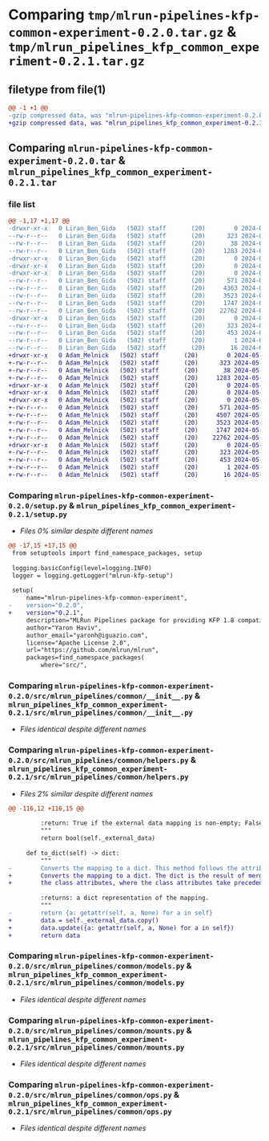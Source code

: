 # Comparing `tmp/mlrun-pipelines-kfp-common-experiment-0.2.0.tar.gz` & `tmp/mlrun_pipelines_kfp_common_experiment-0.2.1.tar.gz`

## filetype from file(1)

```diff
@@ -1 +1 @@
-gzip compressed data, was "mlrun-pipelines-kfp-common-experiment-0.2.0.tar", last modified: Mon May 13 08:31:53 2024, max compression
+gzip compressed data, was "mlrun_pipelines_kfp_common_experiment-0.2.1.tar", last modified: Tue May 21 09:11:11 2024, max compression
```

## Comparing `mlrun-pipelines-kfp-common-experiment-0.2.0.tar` & `mlrun_pipelines_kfp_common_experiment-0.2.1.tar`

### file list

```diff
@@ -1,17 +1,17 @@
-drwxr-xr-x   0 Liran_Ben_Gida   (502) staff       (20)        0 2024-05-13 08:31:53.256142 mlrun-pipelines-kfp-common-experiment-0.2.0/
--rw-r--r--   0 Liran_Ben_Gida   (502) staff       (20)      323 2024-05-13 08:31:53.255701 mlrun-pipelines-kfp-common-experiment-0.2.0/PKG-INFO
--rw-r--r--   0 Liran_Ben_Gida   (502) staff       (20)       38 2024-05-13 08:31:53.256222 mlrun-pipelines-kfp-common-experiment-0.2.0/setup.cfg
--rw-r--r--   0 Liran_Ben_Gida   (502) staff       (20)     1283 2024-05-13 08:22:31.000000 mlrun-pipelines-kfp-common-experiment-0.2.0/setup.py
-drwxr-xr-x   0 Liran_Ben_Gida   (502) staff       (20)        0 2024-05-13 08:31:53.248787 mlrun-pipelines-kfp-common-experiment-0.2.0/src/
-drwxr-xr-x   0 Liran_Ben_Gida   (502) staff       (20)        0 2024-05-13 08:31:53.248581 mlrun-pipelines-kfp-common-experiment-0.2.0/src/mlrun_pipelines/
-drwxr-xr-x   0 Liran_Ben_Gida   (502) staff       (20)        0 2024-05-13 08:31:53.251820 mlrun-pipelines-kfp-common-experiment-0.2.0/src/mlrun_pipelines/common/
--rw-r--r--   0 Liran_Ben_Gida   (502) staff       (20)      571 2024-05-13 08:22:07.000000 mlrun-pipelines-kfp-common-experiment-0.2.0/src/mlrun_pipelines/common/__init__.py
--rw-r--r--   0 Liran_Ben_Gida   (502) staff       (20)     4363 2024-05-13 08:22:07.000000 mlrun-pipelines-kfp-common-experiment-0.2.0/src/mlrun_pipelines/common/helpers.py
--rw-r--r--   0 Liran_Ben_Gida   (502) staff       (20)     3523 2024-05-13 08:22:07.000000 mlrun-pipelines-kfp-common-experiment-0.2.0/src/mlrun_pipelines/common/models.py
--rw-r--r--   0 Liran_Ben_Gida   (502) staff       (20)     1747 2024-05-13 08:22:07.000000 mlrun-pipelines-kfp-common-experiment-0.2.0/src/mlrun_pipelines/common/mounts.py
--rw-r--r--   0 Liran_Ben_Gida   (502) staff       (20)    22762 2024-05-13 08:22:07.000000 mlrun-pipelines-kfp-common-experiment-0.2.0/src/mlrun_pipelines/common/ops.py
-drwxr-xr-x   0 Liran_Ben_Gida   (502) staff       (20)        0 2024-05-13 08:31:53.255360 mlrun-pipelines-kfp-common-experiment-0.2.0/src/mlrun_pipelines_kfp_common_experiment.egg-info/
--rw-r--r--   0 Liran_Ben_Gida   (502) staff       (20)      323 2024-05-13 08:31:53.000000 mlrun-pipelines-kfp-common-experiment-0.2.0/src/mlrun_pipelines_kfp_common_experiment.egg-info/PKG-INFO
--rw-r--r--   0 Liran_Ben_Gida   (502) staff       (20)      453 2024-05-13 08:31:53.000000 mlrun-pipelines-kfp-common-experiment-0.2.0/src/mlrun_pipelines_kfp_common_experiment.egg-info/SOURCES.txt
--rw-r--r--   0 Liran_Ben_Gida   (502) staff       (20)        1 2024-05-13 08:31:53.000000 mlrun-pipelines-kfp-common-experiment-0.2.0/src/mlrun_pipelines_kfp_common_experiment.egg-info/dependency_links.txt
--rw-r--r--   0 Liran_Ben_Gida   (502) staff       (20)       16 2024-05-13 08:31:53.000000 mlrun-pipelines-kfp-common-experiment-0.2.0/src/mlrun_pipelines_kfp_common_experiment.egg-info/top_level.txt
+drwxr-xr-x   0 Adam_Melnick   (502) staff       (20)        0 2024-05-21 09:11:11.049668 mlrun_pipelines_kfp_common_experiment-0.2.1/
+-rw-r--r--   0 Adam_Melnick   (502) staff       (20)      323 2024-05-21 09:11:11.049258 mlrun_pipelines_kfp_common_experiment-0.2.1/PKG-INFO
+-rw-r--r--   0 Adam_Melnick   (502) staff       (20)       38 2024-05-21 09:11:11.049717 mlrun_pipelines_kfp_common_experiment-0.2.1/setup.cfg
+-rw-r--r--   0 Adam_Melnick   (502) staff       (20)     1283 2024-05-21 07:57:20.000000 mlrun_pipelines_kfp_common_experiment-0.2.1/setup.py
+drwxr-xr-x   0 Adam_Melnick   (502) staff       (20)        0 2024-05-21 09:11:11.041022 mlrun_pipelines_kfp_common_experiment-0.2.1/src/
+drwxr-xr-x   0 Adam_Melnick   (502) staff       (20)        0 2024-05-21 09:11:11.040752 mlrun_pipelines_kfp_common_experiment-0.2.1/src/mlrun_pipelines/
+drwxr-xr-x   0 Adam_Melnick   (502) staff       (20)        0 2024-05-21 09:11:11.043388 mlrun_pipelines_kfp_common_experiment-0.2.1/src/mlrun_pipelines/common/
+-rw-r--r--   0 Adam_Melnick   (502) staff       (20)      571 2024-05-20 10:44:01.000000 mlrun_pipelines_kfp_common_experiment-0.2.1/src/mlrun_pipelines/common/__init__.py
+-rw-r--r--   0 Adam_Melnick   (502) staff       (20)     4507 2024-05-21 07:57:20.000000 mlrun_pipelines_kfp_common_experiment-0.2.1/src/mlrun_pipelines/common/helpers.py
+-rw-r--r--   0 Adam_Melnick   (502) staff       (20)     3523 2024-05-20 10:44:01.000000 mlrun_pipelines_kfp_common_experiment-0.2.1/src/mlrun_pipelines/common/models.py
+-rw-r--r--   0 Adam_Melnick   (502) staff       (20)     1747 2024-05-20 10:44:01.000000 mlrun_pipelines_kfp_common_experiment-0.2.1/src/mlrun_pipelines/common/mounts.py
+-rw-r--r--   0 Adam_Melnick   (502) staff       (20)    22762 2024-05-20 10:44:01.000000 mlrun_pipelines_kfp_common_experiment-0.2.1/src/mlrun_pipelines/common/ops.py
+drwxr-xr-x   0 Adam_Melnick   (502) staff       (20)        0 2024-05-21 09:11:11.048926 mlrun_pipelines_kfp_common_experiment-0.2.1/src/mlrun_pipelines_kfp_common_experiment.egg-info/
+-rw-r--r--   0 Adam_Melnick   (502) staff       (20)      323 2024-05-21 09:11:11.000000 mlrun_pipelines_kfp_common_experiment-0.2.1/src/mlrun_pipelines_kfp_common_experiment.egg-info/PKG-INFO
+-rw-r--r--   0 Adam_Melnick   (502) staff       (20)      453 2024-05-21 09:11:11.000000 mlrun_pipelines_kfp_common_experiment-0.2.1/src/mlrun_pipelines_kfp_common_experiment.egg-info/SOURCES.txt
+-rw-r--r--   0 Adam_Melnick   (502) staff       (20)        1 2024-05-21 09:11:11.000000 mlrun_pipelines_kfp_common_experiment-0.2.1/src/mlrun_pipelines_kfp_common_experiment.egg-info/dependency_links.txt
+-rw-r--r--   0 Adam_Melnick   (502) staff       (20)       16 2024-05-21 09:11:11.000000 mlrun_pipelines_kfp_common_experiment-0.2.1/src/mlrun_pipelines_kfp_common_experiment.egg-info/top_level.txt
```

### Comparing `mlrun-pipelines-kfp-common-experiment-0.2.0/setup.py` & `mlrun_pipelines_kfp_common_experiment-0.2.1/setup.py`

 * *Files 0% similar despite different names*

```diff
@@ -17,15 +17,15 @@
 from setuptools import find_namespace_packages, setup
 
 logging.basicConfig(level=logging.INFO)
 logger = logging.getLogger("mlrun-kfp-setup")
 
 setup(
     name="mlrun-pipelines-kfp-common-experiment",
-    version="0.2.0",
+    version="0.2.1",
     description="MLRun Pipelines package for providing KFP 1.8 compatibility",
     author="Yaron Haviv",
     author_email="yaronh@iguazio.com",
     license="Apache License 2.0",
     url="https://github.com/mlrun/mlrun",
     packages=find_namespace_packages(
         where="src/",
```

### Comparing `mlrun-pipelines-kfp-common-experiment-0.2.0/src/mlrun_pipelines/common/__init__.py` & `mlrun_pipelines_kfp_common_experiment-0.2.1/src/mlrun_pipelines/common/__init__.py`

 * *Files identical despite different names*

### Comparing `mlrun-pipelines-kfp-common-experiment-0.2.0/src/mlrun_pipelines/common/helpers.py` & `mlrun_pipelines_kfp_common_experiment-0.2.1/src/mlrun_pipelines/common/helpers.py`

 * *Files 2% similar despite different names*

```diff
@@ -116,12 +116,15 @@
 
         :return: True if the external data mapping is non-empty; False otherwise.
         """
         return bool(self._external_data)
 
     def to_dict(self) -> dict:
         """
-        Converts the mapping to a dict. This method follows the attribute rules defined on __iter__
+        Converts the mapping to a dict. The dict is the result of merging the external data dict with
+        the class attributes, where the class attributes take precedence.
 
         :returns: a dict representation of the mapping.
         """
-        return {a: getattr(self, a, None) for a in self}
+        data = self._external_data.copy()
+        data.update({a: getattr(self, a, None) for a in self})
+        return data
```

### Comparing `mlrun-pipelines-kfp-common-experiment-0.2.0/src/mlrun_pipelines/common/models.py` & `mlrun_pipelines_kfp_common_experiment-0.2.1/src/mlrun_pipelines/common/models.py`

 * *Files identical despite different names*

### Comparing `mlrun-pipelines-kfp-common-experiment-0.2.0/src/mlrun_pipelines/common/mounts.py` & `mlrun_pipelines_kfp_common_experiment-0.2.1/src/mlrun_pipelines/common/mounts.py`

 * *Files identical despite different names*

### Comparing `mlrun-pipelines-kfp-common-experiment-0.2.0/src/mlrun_pipelines/common/ops.py` & `mlrun_pipelines_kfp_common_experiment-0.2.1/src/mlrun_pipelines/common/ops.py`

 * *Files identical despite different names*

